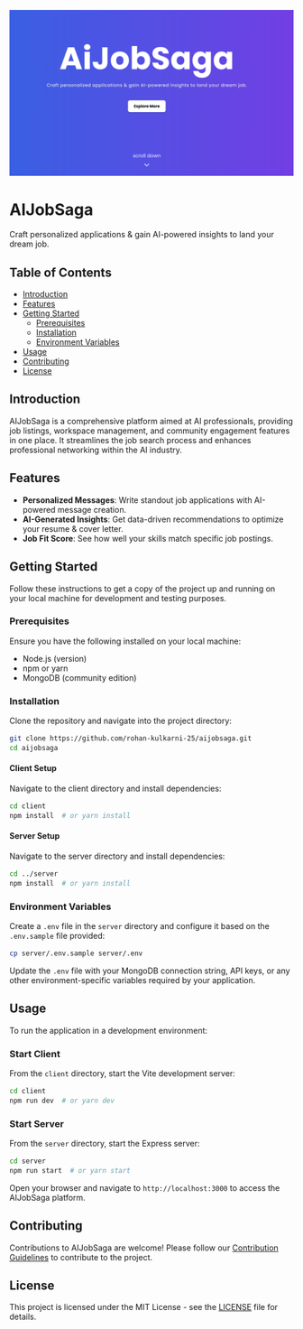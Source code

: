 ![alt text](image.png)

# AIJobSaga

Craft personalized applications & gain AI-powered insights to land your dream job.

## Table of Contents

- [Introduction](#introduction)
- [Features](#features)
- [Getting Started](#getting-started)
  - [Prerequisites](#prerequisites)
  - [Installation](#installation)
  - [Environment Variables](#environment-variables)
- [Usage](#usage)
- [Contributing](#contributing)
- [License](#license)

## Introduction

AIJobSaga is a comprehensive platform aimed at AI professionals, providing job listings, workspace management, and community engagement features in one place. It streamlines the job search process and enhances professional networking within the AI industry.

## Features

- **Personalized Messages**: Write standout job applications with AI-powered message creation.
- **AI-Generated Insights**: Get data-driven recommendations to optimize your resume & cover letter.
- **Job Fit Score**: See how well your skills match specific job postings.

## Getting Started

Follow these instructions to get a copy of the project up and running on your local machine for development and testing purposes.

### Prerequisites

Ensure you have the following installed on your local machine:

- Node.js (version)
- npm or yarn
- MongoDB (community edition)

### Installation

Clone the repository and navigate into the project directory:

```bash
git clone https://github.com/rohan-kulkarni-25/aijobsaga.git
cd aijobsaga
```

#### Client Setup

Navigate to the client directory and install dependencies:

```bash
cd client
npm install  # or yarn install
```

#### Server Setup

Navigate to the server directory and install dependencies:

```bash
cd ../server
npm install  # or yarn install
```

### Environment Variables

Create a `.env` file in the `server` directory and configure it based on the `.env.sample` file provided:

```bash
cp server/.env.sample server/.env
```

Update the `.env` file with your MongoDB connection string, API keys, or any other environment-specific variables required by your application.

## Usage

To run the application in a development environment:

### Start Client

From the `client` directory, start the Vite development server:

```bash
cd client
npm run dev  # or yarn dev
```

### Start Server

From the `server` directory, start the Express server:

```bash
cd server
npm run start  # or yarn start
```

Open your browser and navigate to `http://localhost:3000` to access the AIJobSaga platform.

## Contributing

Contributions to AIJobSaga are welcome! Please follow our [Contribution Guidelines](CONTRIBUTING.md) to contribute to the project.

## License

This project is licensed under the MIT License - see the [LICENSE](LICENSE) file for details.
